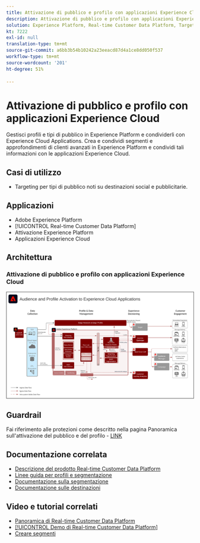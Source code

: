 ```yaml
---
title: Attivazione di pubblico e profilo con applicazioni Experience Cloud
description: Attivazione di pubblico e profilo con applicazioni Experience Cloud
solution: Experience Platform, Real-time Customer Data Platform, Target, Audience Manager, Analytics, Experience Cloud Services
kt: 7222
exl-id: null
translation-type: tm+mt
source-git-commit: a6bb3b54b10242a23eeacd87d4a1ce8dd050f537
workflow-type: tm+mt
source-wordcount: '201'
ht-degree: 51%

---
```


# Attivazione di pubblico e profilo con applicazioni Experience Cloud

Gestisci profili e tipi di pubblico in Experience Platform e condividerli con Experience Cloud Applications. Crea e condividi segmenti e approfondimenti di clienti avanzati in Experience Platform e condividi tali informazioni con le applicazioni Experience Cloud.

## Casi di utilizzo

* Targeting per tipi di pubblico noti su destinazioni social e pubblicitarie.

## Applicazioni

* Adobe Experience Platform
* [!UICONTROL Real-time Customer Data Platform]
* Attivazione Experience Platform
* Applicazioni Experience Cloud

## Architettura

### Attivazione di pubblico e profilo con applicazioni Experience Cloud

<img src="assets/activation+apps.svg" alt="Architettura di riferimento per Audience e Profile Activation con Experience Cloud Applications" style="border:1px solid #4a4a4a" />
<br>

## Guardrail

Fai riferimento alle protezioni come descritto nella pagina Panoramica sull&#39;attivazione del pubblico e del profilo - [LINK](overview.md)

## Documentazione correlata

* [Descrizione del prodotto Real-time Customer Data Platform](https://helpx.adobe.com/it/legal/product-descriptions/real-time-customer-data-platform.html)
* [Linee guida per profili e segmentazione](https://experienceleague.adobe.com/docs/experience-platform/profile/guardrails.html?lang=it)
* [Documentazione sulla segmentazione](https://experienceleague.adobe.com/docs/experience-platform/segmentation/api/streaming-segmentation.html?lang=it)
* [Documentazione sulle destinazioni](https://experienceleague.adobe.com/docs/experience-platform/destinations/catalog/overview.html?lang=it)

## Video e tutorial correlati

* [Panoramica di Real-time Customer Data Platform](https://experienceleague.adobe.com/docs/platform-learn/tutorials/application-services/rtcdp/understanding-the-real-time-customer-data-platform.html?lang=it)
* [[!UICONTROL Demo di Real-time Customer Data Platform]](https://experienceleague.adobe.com/docs/platform-learn/tutorials/application-services/rtcdp/demo.html?lang=it)
* [Creare segmenti](https://experienceleague.adobe.com/docs/platform-learn/tutorials/segments/create-segments.html?lang=it)
